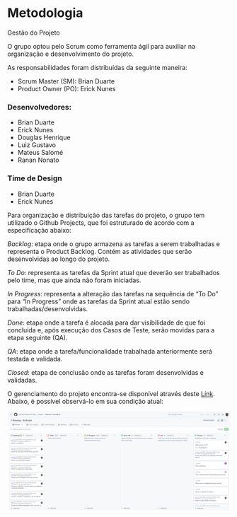 # Metodologia

Gestão do Projeto 

O grupo optou pelo Scrum como ferramenta ágil para auxiliar na organização e desenvolvimento do projeto.  

As responsabilidades foram distribuídas da seguinte maneira: 
- Scrum Master (SM): Brian Duarte 
- Product Owner (PO): Erick Nunes 

### Desenvolvedores: 
- Brian Duarte 
- Erick Nunes 
- Douglas Henrique 
- Luiz Gustavo 
- Mateus Salomé 
- Ranan Nonato 

### Time de Design 
- Brian Duarte 
- Erick Nunes 

Para organização e distribuição das tarefas do projeto, o grupo tem utilizado o Github Projects, que foi estruturado de acordo com a especificação abaixo: 

_Backlog_: etapa onde o grupo armazena as tarefas a serem trabalhadas e representa o Product Backlog. Contém as atividades que serão desenvolvidas ao longo do projeto. 

_To Do_: representa as tarefas da Sprint atual que deverão ser trabalhados pelo time, mas que ainda não foram iniciadas. 

_In Progress_: representa a alteração das tarefas na sequência de “To Do” para “In Progress” onde as tarefas da Sprint atual estão sendo trabalhadas/desenvolvidas. 

_Done_: etapa onde a tarefa é alocada para dar visibilidade de que foi concluída e, após execução dos Casos de Teste, serão movidas para a etapa seguinte (QA). 

_QA_: etapa onde a tarefa/funcionalidade trabalhada anteriormente será testada e validada. 

_Closed_: etapa de conclusão onde as tarefas foram desenvolvidas e validadas. 

 

O gerenciamento do projeto encontra-se disponível através deste [Link](https://github.com/orgs/ICEI-PUC-Minas-PMV-ADS/projects/797/views/1). Abaixo, é possível observá-lo em sua condição atual: 

<img src='/docs/img/tarefas.png'>
